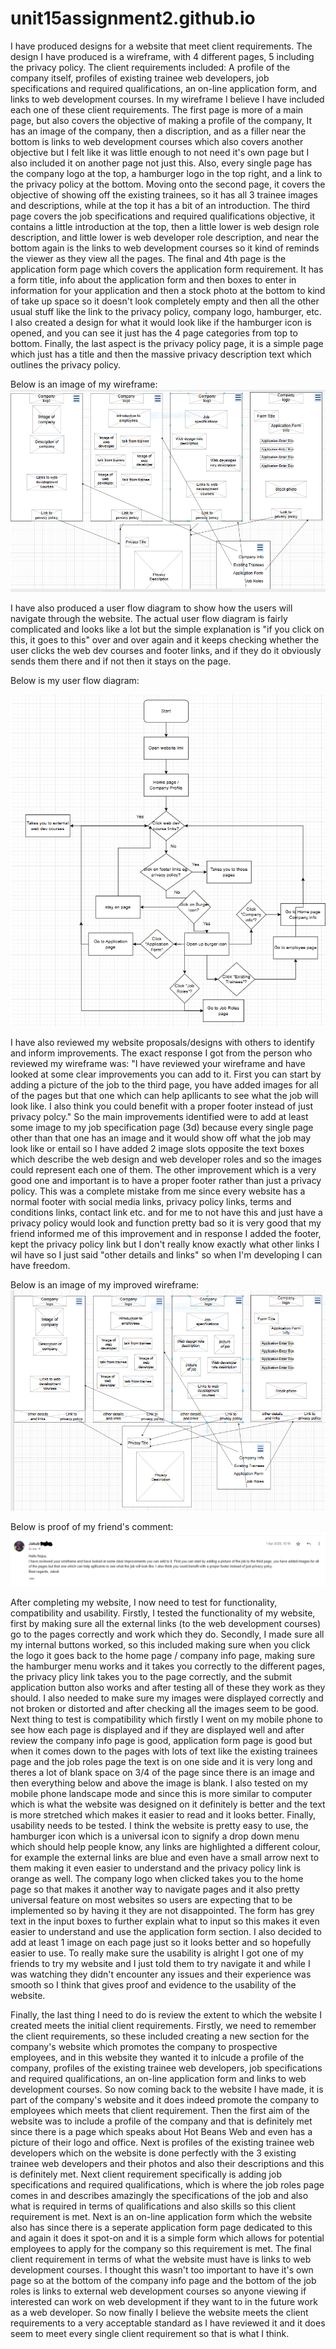 # unit15assignment2.github.io

I have produced designs for a website that meet client requirements. The design I have produced is a wireframe, with 4 different pages, 5 including the privacy policy. The client requirements included: A profile of the company itself, profiles of existing trainee web developers, job specifications and required qualifications, an on-line application form, and links to web development courses. In my wireframe I believe I have included each one of these client requirements. The first page is more of a main page, but also covers the objective of making a profile of the company, It has an image of the company, then a discription, and as a filler near the bottom is links to web development courses which also covers another objective but I felt like it was little enough to not need it's own page but I also included it on another page not just this. Also, every single page has the company logo at the top, a hamburger logo in the top right, and a link to the privacy policy at the bottom. Moving onto the second page, it covers the objective of showing off the existing trainees, so it has all 3 trainee images and descriptions, while at the top it has a bit of an introduction. The third page covers the job specifications and required qualifications objective, it contains a little introduction at the top, then a little lower is web design role description, and little lower is web developer role description, and near the bottom again is the links to web development courses so it kind of reminds the viewer as they view all the pages. The final and 4th page is the application form page which covers the application form requirement. It has a form title, info about the application form and then boxes to enter in information for your application and then a stock photo at the bottom to kind of take up space so it doesn't look completely empty and then all the other usual stuff like the link to the privacy policy, company logo, hamburger, etc. I also created a design for what it would look like if the hamburger icon is opened, and you can see it just has the 4 page categories from top to bottom. Finally, the last aspect is the privacy policy page, it is a simple page which just has a title and then the massive privacy description text which outlines the privacy policy.

Below is an image of my wireframe:
![original wireframe design](https://github.com/protonboton/unit15assessmentMAIN/blob/main/advanced%204%20or%206%20wireframes.PNG?raw=true)

I have also produced a user flow diagram to show how the users will navigate through the website. The actual user flow diagram is fairly complicated and looks like a lot but the simple explanation is "if you click on this, it goes to this" over and over again and it keeps checking whether the user clicks the web dev courses and footer links, and if they do it obviously sends them there and if not then it stays on the page.

Below is my user flow diagram:

![original user flow diagram](https://github.com/protonboton/unit15assignment2.github.io/blob/main/Screenshot%202025-04-25%20135743.png?raw=true)


I have also reviewed my website proposals/designs with others to identify and inform improvements. The exact response I got from the person who reviewed my wireframe was: "I have reviewed your wireframe and have looked at some clear improvements you can add to it. First you can start by adding a picture of the job to the third page, you have added images for all of the pages but that one which can help apllicants to see what the job will look like. I also think you could benefit with a proper footer instead of just privacy polcy." So the main improvements identified were to add at least some image to my job specification page (3d) because every single page other than that one has an image and it would show off what the job may look like or entail so I have added 2 image slots opposite the text boxes which describe the web design and web developer roles and so the images could represent each one of them. The other improvement which is a very good one and important is to have a proper footer rather than just a privacy policy. This was a complete mistake from me since every website has a normal footer with social media links, privacy policy links, terms and conditions links, contact link etc. and for me to not have this and just have a privacy policy would look and function pretty bad so it is very good that my friend informed me of this improvement and in response I added the footer, kept the privacy policy link but I don't really know exactly what other links I wil have so I just said "other details and links" so when I'm developing I can have freedom.  

Below is an image of my improved wireframe:
![improved wireframe design](https://github.com/protonboton/unit15assessmentMAIN/blob/main/advanced%20wireframe%20improvements.PNG?raw=true)

Below is proof of my friend's comment:
![friend comment for improvement wireframe](https://github.com/protonboton/unit15assessmentMAIN/blob/main/friend%20words.PNG?raw=true)

After completing my website, I now need to test for functionality, compatibility and usability. Firstly, I tested the functionality of my website, first by making sure all the external links (to the web development courses) go to the pages correctly and work which they do. Secondly, I made sure all my internal buttons worked, so this included making sure when you click the logo it goes back to the home page / company info page, making sure the hamburger menu works and it takes you correctly to the different pages, the privacy plicy link takes you to the page correctly, and the submit application button also works and after testing all of these they work as they should. I also needed to make sure my images were displayed correctly and not broken or distorted and after checking all the images seem to be good. Next thing to test is compatibility which firstly I went on my mobile phone to see how each page is displayed and if they are displayed well and after review the company info page is good, application form page is good but when it comes down to the pages with lots of text like the existing trainees page and the job roles page the text is on one side and it is very long and theres a lot of blank space on 3/4 of the page since there is an image and then everything below and above the image is blank. I also tested on my mobile phone landscape mode and since this is more similar to computer which is what the website was designed on it definitely is better and the text is more stretched which makes it easier to read and it looks better. Finally, usability needs to be tested. I think the website is pretty easy to use, the hamburger icon which is a universal icon to signify a drop down menu which should help people know, any links are highlighted a different colour, for example the external links are blue and even have a small arrow next to them making it even easier to understand and the privacy policy link is orange as well. The company logo when clicked takes you to the home page so that makes it another way to navigate pages and it also pretty universal feature on most websites so users are expecting that to be implemented so by having it they are not disappointed. The form has grey text in the input boxes to further explain what to input so this makes it even easier to understand and use the application form section. I also decided to add at least 1 image on each page just so it looks better and so hopefully easier to use. To really make sure the usability is alright I got one of my friends to try my website and I just told them to try navigate it and while I was watching they didn't encounter any issues and their experience was smooth so I think that gives proof and evidence to the usability of the website.

Finally, the last thing I need to do is review the extent to which the website I created meets the initial client requirements. Firstly, we need to remember the client requirements, so these included creating a new section for the company's website which promotes the company to prospective employees, and in this website they wanted it to inlcude a profile of the company, profiles of the existing trainee web developers, job specifications and required qualifications, an on-line application form and links to web development courses. So now coming back to the website I have made, it is part of the company's website and it does indeed promote the company to employees which meets that client requirement. Then the first aim of the website was to include a profile of the company and that is definitely met since there is a page which speaks about Hot Beans Web and even has a picture of their logo and office. Next is profiles of the existing trainee web developers which on the website is done perfectly with the 3 existing trainee web developers and their photos and also their descriptions and this is definitely met. Next client requirement specifically is adding job specifications and required qualifications, which is where the job roles page comes in and describes amazingly the specifications of the job and also what is required in terms of qualifications and also skills so this client requirement is met. Next is an on-line application form which the website also has since there is a seperate application form page dedicated to this and again it does it spot-on and it is a simple form which allows for potential employees to apply for the company so this requirement is met. The final client requirement in terms of what the website must have is links to web development courses. I thought this wasn't too important to have it's own page so at the bottom of the company info page and the bottom of the job roles is links to external web development courses so anyone viewing if interested can work on web development if they want to in the future work as a web developer. So now finally I believe the website meets the client requirements to a very acceptable standard as I have reviewed it and it does seem to meet every single client requirement so that is what I think.
